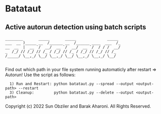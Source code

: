 # Batataut
## Active autorun detection using batch scripts

```
________       _____       _____              _____ 
___  __ )_____ __  /______ __  /______ ____  ___  /_
__  __  |  __ `/  __/  __ `/  __/  __ `/  / / /  __/
_  /_/ // /_/ // /_ / /_/ // /_ / /_/ // /_/ // /_  
/_____/ \__,_/ \__/ \__,_/ \__/ \__,_/ \__,_/ \__/  
   
 ```
                                                    
Find out which path in your file system running automaticly after restart => Autorun!
Use the script as follows:

```
  1) Run and Restart: python batataut.py --spread --output <output-path> --restart
  3) Cleanup:         python batataut.py --delete --output <output-path> 

```
 
 Copyright (c) 2022 Sun Obziler and Barak Aharoni.  All Rights Reserved.
